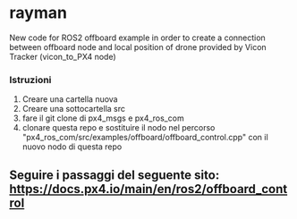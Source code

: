 # rayman
New code for ROS2 offboard example in order to create a connection between offboard node and local position of drone provided by Vicon Tracker (vicon_to_PX4 node)

### Istruzioni
1. Creare una cartella nuova
2. Creare una sottocartella src
3. fare il git clone di px4_msgs e px4_ros_com
4. clonare questa repo e sostituire il nodo nel percorso "px4_ros_com/src/examples/offboard/offboard_control.cpp" con il nuovo nodo di questa repo

## Seguire i passaggi del seguente sito: https://docs.px4.io/main/en/ros2/offboard_control
